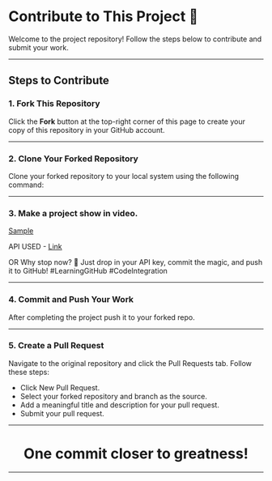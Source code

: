 # Contribute to This Project 🎉

Welcome to the project repository! Follow the steps below to contribute and submit your work.

---

## **Steps to Contribute**

### 1. Fork This Repository
Click the **Fork** button at the top-right corner of this page to create your copy of this repository in your GitHub account.

---

### 2. Clone Your Forked Repository
Clone your forked repository to your local system using the following command:

---

### 3. Make a project show in  video.

[Sample](https://github.com/user-attachments/assets/67e710dd-3823-40c8-885c-18edf3b30590)

API USED - [Link](https://rapidapi.com/shreekant74sk/api/quotes-api12)

OR Why stop now? 🌟 Just drop in your API key, commit the magic, and push it to GitHub! #LearningGitHub #CodeIntegration

---

### 4. Commit and Push Your Work
After completing the project push it to your forked repo.

---

### 5. Create a Pull Request
  Navigate to the original repository and click the Pull Requests tab. Follow these steps:

  - Click New Pull Request.
  - Select your forked repository and branch as the source.
  - Add a meaningful title and description for your pull request.
  - Submit your pull request.
---

<h1 align="center">One commit closer to greatness!</h1>

---
